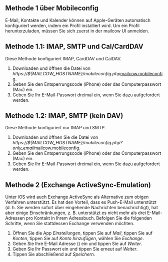 ## Methode 1 über Mobileconfig

E-Mail, Kontakte und Kalender können auf Apple-Geräten automatisch konfiguriert werden, indem ein Profil installiert wird. Um ein Profil herunterzuladen, müssen Sie sich zuerst in der mailcow UI anmelden.

## Methode 1.1: IMAP, SMTP und Cal/CardDAV

Diese Methode konfiguriert IMAP, CardDAV und CalDAV.
1. Downloaden und öffnen <span class="client_variables_unavailable">die Datei von <i>https://${MAILCOW_HOSTNAME}/mobileconfig.php</i></span><span class="client_variables_available"><a class="client_var_link" href="mobileconfig.php">mailcow.mobileconfig</a></span>.
2. Geben Sie den Entsperrungscode (iPhone) oder das Computerpasswort (Mac) ein.
3. Geben Sie Ihr E-Mail-Passwort dreimal ein, wenn Sie dazu aufgefordert werden.

## Methode 1.2: IMAP, SMTP (kein DAV)

Diese Methode konfiguriert nur IMAP und SMTP.
1. Downloaden und öffnen Sie <span class="client_variables_unavailable">die Datei von <i>https://${MAILCOW_HOSTNAME}/mobileconfig.php?only_email</i></span><span class="client_variables_available"><a class="client_var_link" href="mobileconfig.php?only_email">mailcow.mobileconfig</a></span>.
2. Geben Sie den Entsperrungscode (iPhone) oder das Computerpasswort (Mac) ein.
3. Geben Sie Ihr E-Mail-Passwort dreimal ein, wenn Sie dazu aufgefordert werden.

## Methode 2 (Exchange ActiveSync-Emulation)

Unter iOS wird auch Exchange ActiveSync als Alternative zum obigen Verfahren unterstützt. Es hat den Vorteil, dass es Push-E-Mail unterstützt (d. h. Sie werden sofort über eingehende Nachrichten benachrichtigt), hat aber einige Einschränkungen, z. B. unterstützt es nicht mehr als drei E-Mail-Adressen pro Kontakt in Ihrem Adressbuch. Befolgen Sie die folgenden Schritte, wenn Sie stattdessen Exchange verwenden möchten.

1. Öffnen Sie die App *Einstellungen*, tippen Sie auf *Mail*, tippen Sie auf *Konten*, tippen Sie auf *Konto hinzufügen*, wählen Sie *Exchange*.
2. Geben Sie Ihre E-Mail Adresse<span class="client_variables_available"> (<code><span class="client_var_email"></span></code>)</span> ein und tippen Sie auf *Weiter*.
3. Geben Sie Ihr Passwort ein und tippen Sie erneut auf *Weiter*.
4. Tippen Sie abschließend auf *Speichern*.